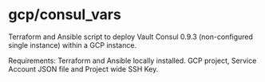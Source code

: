 # gcp/consul_vars
Terraform and Ansible script to deploy Vault Consul 0.9.3 (non-configured single instance) within a GCP instance.

Requirements: Terraform and Ansible locally installed. GCP project, Service Account JSON file and Project wide SSH Key.
